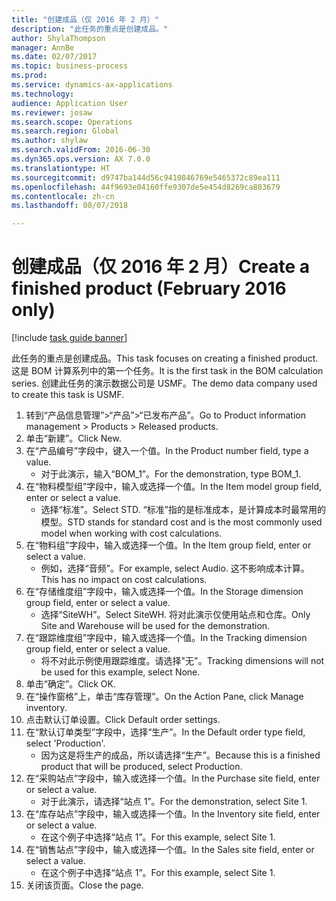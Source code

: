 ```yaml
--- 
title: "创建成品（仅 2016 年 2 月）"
description: "此任务的重点是创建成品。"
author: ShylaThompson
manager: AnnBe
ms.date: 02/07/2017
ms.topic: business-process
ms.prod: 
ms.service: dynamics-ax-applications
ms.technology: 
audience: Application User
ms.reviewer: josaw
ms.search.scope: Operations
ms.search.region: Global
ms.author: shylaw
ms.search.validFrom: 2016-06-30
ms.dyn365.ops.version: AX 7.0.0
ms.translationtype: HT
ms.sourcegitcommit: d9747ba144d56c9410846769e5465372c89ea111
ms.openlocfilehash: 44f9693e04160ffe9307de5e454d8269ca883679
ms.contentlocale: zh-cn
ms.lasthandoff: 08/07/2018

---
```

# <a name="create-a-finished-product-february-2016-only"></a><span data-ttu-id="87943-103">创建成品（仅 2016 年 2 月）</span><span class="sxs-lookup"><span data-stu-id="87943-103">Create a finished product (February 2016 only)</span></span>

[!include [task guide banner](../../includes/task-guide-banner.md)]

<span data-ttu-id="87943-104">此任务的重点是创建成品。</span><span class="sxs-lookup"><span data-stu-id="87943-104">This task focuses on creating a finished product.</span></span> <span data-ttu-id="87943-105">这是 BOM 计算系列中的第一个任务。</span><span class="sxs-lookup"><span data-stu-id="87943-105">It is the first task in the BOM calculation series.</span></span> <span data-ttu-id="87943-106">创建此任务的演示数据公司是 USMF。</span><span class="sxs-lookup"><span data-stu-id="87943-106">The demo data company used to create this task is USMF.</span></span>

1. <span data-ttu-id="87943-107">转到“产品信息管理”>“产品”>“已发布产品”。</span><span class="sxs-lookup"><span data-stu-id="87943-107">Go to Product information management > Products > Released products.</span></span>
2. <span data-ttu-id="87943-108">单击“新建”。</span><span class="sxs-lookup"><span data-stu-id="87943-108">Click New.</span></span>
3. <span data-ttu-id="87943-109">在“产品编号”字段中，键入一个值。</span><span class="sxs-lookup"><span data-stu-id="87943-109">In the Product number field, type a value.</span></span>
    * <span data-ttu-id="87943-110">对于此演示，输入“BOM_1”。</span><span class="sxs-lookup"><span data-stu-id="87943-110">For the demonstration, type BOM_1.</span></span>  
4. <span data-ttu-id="87943-111">在“物料模型组”字段中，输入或选择一个值。</span><span class="sxs-lookup"><span data-stu-id="87943-111">In the Item model group field, enter or select a value.</span></span>
    * <span data-ttu-id="87943-112">选择“标准”。</span><span class="sxs-lookup"><span data-stu-id="87943-112">Select STD.</span></span> <span data-ttu-id="87943-113">“标准”指的是标准成本，是计算成本时最常用的模型。</span><span class="sxs-lookup"><span data-stu-id="87943-113">STD stands for standard cost and is the most commonly used model when working with cost calculations.</span></span>  
5. <span data-ttu-id="87943-114">在“物料组”字段中，输入或选择一个值。</span><span class="sxs-lookup"><span data-stu-id="87943-114">In the Item group field, enter or select a value.</span></span>
    * <span data-ttu-id="87943-115">例如，选择“音频”。</span><span class="sxs-lookup"><span data-stu-id="87943-115">For example, select Audio.</span></span> <span data-ttu-id="87943-116">这不影响成本计算。</span><span class="sxs-lookup"><span data-stu-id="87943-116">This has no impact on cost calculations.</span></span>  
6. <span data-ttu-id="87943-117">在“存储维度组”字段中，输入或选择一个值。</span><span class="sxs-lookup"><span data-stu-id="87943-117">In the Storage dimension group field, enter or select a value.</span></span>
    * <span data-ttu-id="87943-118">选择“SiteWH”。</span><span class="sxs-lookup"><span data-stu-id="87943-118">Select SiteWH.</span></span> <span data-ttu-id="87943-119">将对此演示仅使用站点和仓库。</span><span class="sxs-lookup"><span data-stu-id="87943-119">Only Site and Warehouse will be used for the demonstration.</span></span>  
7. <span data-ttu-id="87943-120">在“跟踪维度组”字段中，输入或选择一个值。</span><span class="sxs-lookup"><span data-stu-id="87943-120">In the Tracking dimension group field, enter or select a value.</span></span>
    * <span data-ttu-id="87943-121">将不对此示例使用跟踪维度。请选择"无"。</span><span class="sxs-lookup"><span data-stu-id="87943-121">Tracking dimensions will not be used for this example, select None.</span></span>  
8. <span data-ttu-id="87943-122">单击“确定”。</span><span class="sxs-lookup"><span data-stu-id="87943-122">Click OK.</span></span>
9. <span data-ttu-id="87943-123">在“操作窗格”上，单击“库存管理”。</span><span class="sxs-lookup"><span data-stu-id="87943-123">On the Action Pane, click Manage inventory.</span></span>
10. <span data-ttu-id="87943-124">点击默认订单设置。</span><span class="sxs-lookup"><span data-stu-id="87943-124">Click Default order settings.</span></span>
11. <span data-ttu-id="87943-125">在“默认订单类型”字段中，选择“生产”。</span><span class="sxs-lookup"><span data-stu-id="87943-125">In the Default order type field, select 'Production'.</span></span>
    * <span data-ttu-id="87943-126">因为这是将生产的成品，所以请选择“生产”。</span><span class="sxs-lookup"><span data-stu-id="87943-126">Because this is a finished product that will be produced, select Production.</span></span>  
12. <span data-ttu-id="87943-127">在“采购站点”字段中，输入或选择一个值。</span><span class="sxs-lookup"><span data-stu-id="87943-127">In the Purchase site field, enter or select a value.</span></span>
    * <span data-ttu-id="87943-128">对于此演示，请选择“站点 1”。</span><span class="sxs-lookup"><span data-stu-id="87943-128">For the demonstration, select Site 1.</span></span>  
13. <span data-ttu-id="87943-129">在“库存站点”字段中，输入或选择一个值。</span><span class="sxs-lookup"><span data-stu-id="87943-129">In the Inventory site field, enter or select a value.</span></span>
    * <span data-ttu-id="87943-130">在这个例子中选择“站点 1”。</span><span class="sxs-lookup"><span data-stu-id="87943-130">For this example, select Site 1.</span></span>  
14. <span data-ttu-id="87943-131">在“销售站点”字段中，输入或选择一个值。</span><span class="sxs-lookup"><span data-stu-id="87943-131">In the Sales site field, enter or select a value.</span></span>
    * <span data-ttu-id="87943-132">在这个例子中选择“站点 1”。</span><span class="sxs-lookup"><span data-stu-id="87943-132">For this example, select Site 1.</span></span>  
15. <span data-ttu-id="87943-133">关闭该页面。</span><span class="sxs-lookup"><span data-stu-id="87943-133">Close the page.</span></span>


